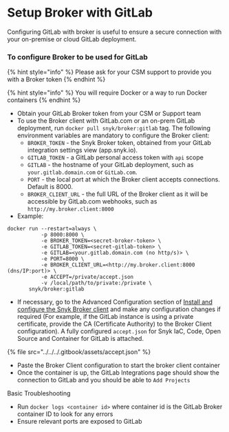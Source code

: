 # Setup Broker with GitLab

Configuring GitLab with broker is useful to ensure a secure connection with your on-premise or cloud GitLab deployment.

### To configure Broker to be used for GitLab

{% hint style="info" %}
Please ask for your CSM support to provide you with a Broker token
{% endhint %}

{% hint style="info" %}
You will require Docker or a way to run Docker containers
{% endhint %}

* Obtain your GitLab Broker token from your CSM or Support team
* To use the Broker client with GitLab.com or an on-prem GitLab deployment, run `docker pull snyk/broker:gitlab` tag. The following environment variables are mandatory to configure the Broker client:
  * `BROKER_TOKEN` - the Snyk Broker token, obtained from your GitLab integration settings view (app.snyk.io).
  * `GITLAB_TOKEN` - a GitLab personal access token with `api` scope
  * `GITLAB` - the hostname of your GitLab deployment, such as `your.gitlab.domain.com` or `GitLab.com`.
  * `PORT` - the local port at which the Broker client accepts connections. Default is 8000.
  * `BROKER_CLIENT_URL` - the full URL of the Broker client as it will be accessible by GitLab.com webhooks, such as `http://my.broker.client:8000`
* Example:

```
docker run --restart=always \
           -p 8000:8000 \
           -e BROKER_TOKEN=<secret-broker-token> \
           -e GITLAB_TOKEN=<secret-gitlab-token> \
           -e GITLAB=<your.gitlab.domain.com (no http/s)> \
           -e PORT=8000 \
           -e BROKER_CLIENT_URL=<http://my.broker.client:8000 (dns/IP:port)> \
           -e ACCEPT=/private/accept.json
           -v /local/path/to/private:/private \
       snyk/broker:gitlab
```

* If necessary, go to the Advanced Configuration section of [Install and configure the Snyk Broker client](../../integrations/snyk-broker/set-up-snyk-broker/how-to-install-and-configure-your-snyk-broker-client.md) and make any configuration changes if required (For example, if the GitLab instance is using a private certificate, provide the CA (Certificate Authority) to the Broker Client configuration). A fully configured `accept.json` for Snyk IaC, Code, Open Source and Container for GitLab is attached.

{% file src="../../../.gitbook/assets/accept.json" %}

* Paste the Broker Client configuration to start the broker client container
* Once the container is up, the GitLab Integrations page should show the connection to GitLab and you should be able to `Add Projects`

Basic Troubleshooting

* Run `docker logs <container id>` where container id is the GitLab Broker container ID to look for any errors
* Ensure relevant ports are exposed to GitLab
